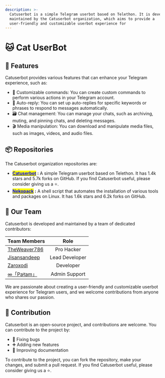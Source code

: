 ```yaml
---
description: >-
  Catuserbot is a simple Telegram userbot based on Telethon. It is developed and
  maintained by the Catuserbot organization, which aims to provide a
  user-friendly and customizable userbot experience for
---
```


# 🐱 Cat UserBot

## &#x20;🚀 Features

Catuserbot provides various features that can enhance your Telegram experience, such as:

* 🤖 Customizable commands: You can create custom commands to perform various actions in your Telegram account.
* 💬 Auto-reply: You can set up auto-replies for specific keywords or phrases to respond to messages automatically.
* 🗃️ Chat management: You can manage your chats, such as archiving, muting, and pinning chats, and deleting messages.
* 🎬 Media manipulation: You can download and manipulate media files, such as images, videos, and audio files.

## 📦 Repositories

The Catuserbot organization repositories  are:

* [<mark style="color:blue;">**Catuserbot**</mark>](https://github.com/TgCatUB/catuserbot) **:** A simple Telegram userbot based on Telethon. It has 1.4k stars and 5.7k forks on GitHub. If you find Catuserbot useful, please consider giving us a ⭐.
* [<mark style="color:blue;">**Nekopack**</mark>](https://github.com/TgCatUB/nekopack) **:** A shell script that automates the installation of various tools and packages on Linux. It has 1.6k stars and 6.2k forks on GitHub.

## 👥 Our Team

Catuserbot is developed and maintained by a team of dedicated contributors:

<table><thead><tr><th data-type="users" data-multiple>Team Members</th><th align="center">Role</th></tr></thead><tbody><tr><td><a href="http://localhost:5000/u/2SjXgG20GpSyWCHhk4vaHlnYWZ42">TheWeaver786</a></td><td align="center">Pro Hacker</td></tr><tr><td><a href="http://localhost:5000/u/kcY2ZITsUTRNsjZefQY5AWoianE3">Jisan</a><a href="http://localhost:5000/u/9sVq9jL894UOxA00lpDhtvpEEb32">sandeep</a></td><td align="center">Lead Developer</td></tr><tr><td><a href="http://localhost:5000/u/Vkb1Uv9n5GU4M1B5evubJ8Nwarf2">Zarox</a><a href="http://localhost:5000/u/Q7p5MsoosdShpyuwlB0QNC1Hhch2">odi</a></td><td align="center">Developer</td></tr><tr><td><a href="http://localhost:5000/u/mWIilNpi2OOoJhtmFJPSghnrxA43">∞</a><a href="http://localhost:5000/u/7YhSXh0oeuMMubHhuRtWKJSptNq1">「Paरam」</a></td><td align="center">Admin  Support</td></tr></tbody></table>

We are passionate about creating a user-friendly and customizable userbot experience for Telegram users, and we welcome contributions from anyone who shares our passion.

## 🤝 Contribution

Catuserbot is an open-source project, and contributions are welcome. You can contribute to the project by:

* 🐛 Fixing bugs
* ➕ Adding new features
* 📝 Improving documentation

To contribute to the project, you can fork the repository, make your changes, and submit a pull request. If you find Catuserbot useful, please consider giving us a ⭐.

